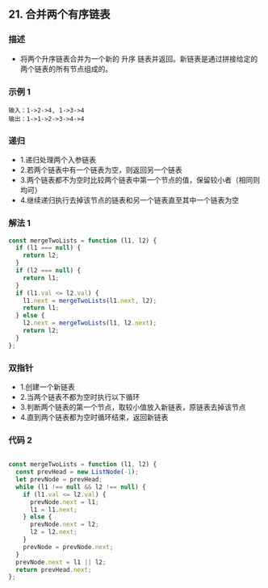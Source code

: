 <!--
 * @Author: your name
 * @Date: 2020-03-09 22:20:59
 * @LastEditTime: 2020-11-10 22:04:53
 * @LastEditors: Please set LastEditors
 * @Description: In User Settings Edit
 * @FilePath: /leetcode_fe/451-500/485_最大连续1的个数.md
 -->
## 21. 合并两个有序链表

### 描述
+ 将两个升序链表合并为一个新的 升序 链表并返回。新链表是通过拼接给定的两个链表的所有节点组成的。 


### 示例 1
```
输入：1->2->4, 1->3->4
输出：1->1->2->3->4->4
```



### 递归
+ 1.递归处理两个入参链表
+ 2.若两个链表中有一个链表为空，则返回另一个链表
+ 3.两个链表都不为空时比较两个链表中第一个节点的值，保留较小者（相同则均可）
+ 4.继续递归执行去掉该节点的链表和另一个链表直至其中一个链表为空


### 解法 1
```js
const mergeTwoLists = function (l1, l2) {
  if (l1 === null) {
    return l2;
  }
  if (l2 === null) {
    return l1;
  }
  if (l1.val <= l2.val) {
    l1.next = mergeTwoLists(l1.next, l2);
    return l1;
  } else {
    l2.next = mergeTwoLists(l1, l2.next);
    return l2;
  }
};
```



### 双指针
+ 1.创建一个新链表
+ 2.当两个链表不都为空时执行以下循环
+ 3.判断两个链表的第一个节点，取较小值放入新链表，原链表去掉该节点
+ 4.直到两个链表都为空时循环结束，返回新链表


### 代码 2
```js

const mergeTwoLists = function (l1, l2) {
  const prevHead = new ListNode(-1);
  let prevNode = prevHead;
  while (l1 !== null && l2 !== null) {
    if (l1.val <= l2.val) {
      prevNode.next = l1;
      l1 = l1.next;
    } else {
      prevNode.next = l2;
      l2 = l2.next;
    }
    prevNode = prevNode.next;
  }
  prevNode.next = l1 || l2;
  return prevHead.next;
};
```



